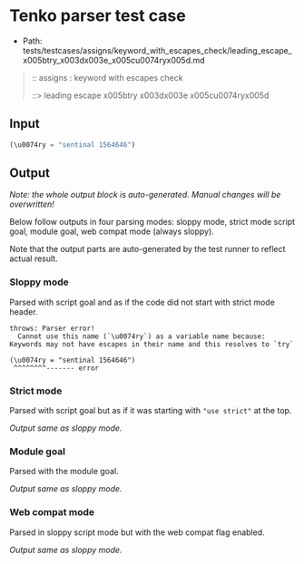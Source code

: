 # Tenko parser test case

- Path: tests/testcases/assigns/keyword_with_escapes_check/leading_escape_x005btry_x003dx003e_x005cu0074ryx005d.md

> :: assigns : keyword with escapes check
>
> ::> leading escape x005btry x003dx003e x005cu0074ryx005d

## Input

`````js
(\u0074ry = "sentinal 1564646")
`````

## Output

_Note: the whole output block is auto-generated. Manual changes will be overwritten!_

Below follow outputs in four parsing modes: sloppy mode, strict mode script goal, module goal, web compat mode (always sloppy).

Note that the output parts are auto-generated by the test runner to reflect actual result.

### Sloppy mode

Parsed with script goal and as if the code did not start with strict mode header.

`````
throws: Parser error!
  Cannot use this name (`\u0074ry`) as a variable name because: Keywords may not have escapes in their name and this resolves to `try`

(\u0074ry = "sentinal 1564646")
 ^^^^^^^^------- error
`````

### Strict mode

Parsed with script goal but as if it was starting with `"use strict"` at the top.

_Output same as sloppy mode._

### Module goal

Parsed with the module goal.

_Output same as sloppy mode._

### Web compat mode

Parsed in sloppy script mode but with the web compat flag enabled.

_Output same as sloppy mode._
